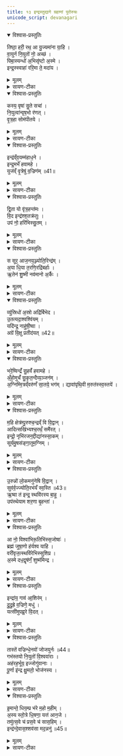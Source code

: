 ```yaml
---
title: १३ इन्द्रस्तुद्यागे ग्रहाणां पुरोरुचः
unicode_script: devanagari
---
```


<details open><summary>विश्वास-प्रस्तुतिः</summary>

तिष्ठा॒ हरी॒ रथ॒ आ यु॒ज्यमा॑ना या॒हि ।  
वा॒युर्न नि॒युतो॑ नो॒ अच्छ॑ ।  
पिबा॒स्यन्धो॑ अ॒भिसृ॑ष्टो अ॒स्मे ।  
इन्द्र॒स्स्वाहा॑ ररि॒मा ते॒ मदा॑य ।
</details>

<details><summary>मूलम्</summary>

तिष्ठा॒ हरी॒ रथ॒ आ यु॒ज्यमा॑ना या॒हि ।  
वा॒युर्न नि॒युतो॑ नो॒ अच्छ॑ ।  
पिबा॒स्यन्धो॑ अ॒भिसृ॑ष्टो अ॒स्मे ।  
इन्द्र॒स्स्वाहा॑ ररि॒मा ते॒ मदा॑य ।
</details>

<details><summary>सायण-टीका</summary>

(SB) 1द्वादशेऽनुवाकेऽग्निष्टुद्यागे ग्रहाणां पुरोरुचोऽभिहिताः । अथ त्रयोदशे इन्द्रस्तुद्यागे ग्रहाणां पुरोरुचोऽभिधीयन्ते । एतच्च सूत्रे स्पष्टमभिहितम् - 'इन्द्रस्तुति इन्द्रस्तोमेनोक्थ्येनेन्द्रियकामो वीर्यकामो वा यजेत, ऐन्द्रियः पुरोरुचस्तिष्ठा हरी कस्य वृषेत्यैन्द्रवायवस्य तृतीया मैत्रावरुणस्य चतुर्थ्याश्विनस्य पञ्चभी षष्ठी शुक्रामन्थिनोः सप्तम्याग्रयणस्य नित्योक्थ्यस्य नियुनक्ति ध्रुवैन्द्राग्नवैश्वदेवानां नित्यामरुत्वतीयमाहेन्द्राणां, आ नो विश्वाभिरिति तिस्र आदित्यग्रहस्योत्तमा सावित्रस्य' इति । तत्रैन्द्रवायवस्य प्रथमां पुरोरुचमाह - हे इन्द्र युज्यमाना रथे संबध्यमानौ हरी अश्वावातिष्ठ अधितिष्ठ, नोऽस्मान् अच्छ अभिलक्ष्य आयाहि आगच्छ । तत्र दृष्टान्तः - वायुर्न नियुतः यथा नियुत्संज्ञकानश्वानभिलक्ष्य वायुर्याति तद्वत्, आगत्य च अस्मे अस्माभिः अभिसृष्टः प्रेरितस्त्वं अन्धः अन्नरूपं सोमं पिबाति पीतवान्भव । हे इन्द्र ते मदाय तव हर्षार्थं स्वाहा ररिमा स्वाहाकृतं हविर्ददिम ॥
</details>

<details open><summary>विश्वास-प्रस्तुतिः</summary>

कस्य॒ वृषा॑ सु॒ते सचा॑ ।  
नि॒युत्वा॑न्वृष॒भो र॑णत् ।  
वृ॒त्र॒हा सोम॑पीतये ।
</details>

<details><summary>मूलम्</summary>

कस्य॒ वृषा॑ सु॒ते सचा॑ ।  
नि॒युत्वा॑न्वृष॒भो र॑णत् ।  
वृ॒त्र॒हा सोम॑पीतये ।
</details>

<details><summary>सायण-टीका</summary>

2अथ तत्रैव द्वितीयां पुरोरुचमाह - कस्य प्रजापतेः संबन्धी वृषा इन्द्रः सुतेऽभिषुते सोमे सचा संबद्धो नियुत्वान् नियुन्नामकैरश्वैर्युक्तो वायुः वृषभो रणत्, यथा वृषभो दृप्तो रणति तथाऽयं वायुस्तुष्टो रणति गर्जति । वृत्रहा इन्द्रश्च सोमपीतये सोमपानाय रणति ॥
</details>

<details open><summary>विश्वास-प्रस्तुतिः</summary>

इन्द्र॑व्ँव॒यम्म॑हाध॒ने ।  
इन्द्र॒मर्भे॑ हवामहे ।  
युज॑व्ँ वृ॒त्रेषु॑ व॒ज्रिण॑म् ॥41॥  
</details>

<details><summary>मूलम्</summary>

इन्द्र॑व्ँव॒यम्म॑हाध॒ने ।  
इन्द्र॒मर्भे॑ हवामहे ।  
युज॑व्ँ वृ॒त्रेषु॑ व॒ज्रिण॑म् ॥41॥  
</details>

<details><summary>सायण-टीका</summary>

3अथ मैत्रावरुणग्रहस्य पुरोरुचमाह - वयं यजमाना महाधने बहुधनसाध्ये प्रौढकर्मणीन्द्रं हवामहे आह्वयामः । अर्भे स्वल्पेऽपि कर्मणि इन्द्रं हवामहे आह्वयामः । कीदृशमिन्द्रं? युजं कर्मद्वयेऽपि योग्यं, वृत्रेषु प्राप्तेषु शत्रुषु वज्रिणं वज्रहस्तम् ॥n
</details>

<details open><summary>विश्वास-प्रस्तुतिः</summary>

द्वि॒ता यो वृ॑त्र॒हन्त॑मः ।  
वि॒द इन्द्र॑श्श॒तक्र॑तुः ।  
उप॑ नो॒ हरि॑भिस्सु॒तम् ।
</details>

<details><summary>मूलम्</summary>

द्वि॒ता यो वृ॑त्र॒हन्त॑मः ।  
वि॒द इन्द्र॑श्श॒तक्र॑तुः ।  
उप॑ नो॒ हरि॑भिस्सु॒तम् ।
</details>

<details><summary>सायण-टीका</summary>

4अथाश्विनग्रहस्य पुरोरुचमाह - द्वयोर्लोकयोः समूहो द्विता तस्यां द्वितायां वृत्रहन्तमः अतिशयेन वैरिघाती शतक्रतुः शतसंख्या- काश्वमेधयुक्तो य इन्द्रो विद्यते सोऽयमिन्द्रो हरिभिरश्वैः सह उप अस्माकं समीपं प्राप्य सुतं अभिषुतं सोमं विदे लब्धवान् ॥
</details>

<details open><summary>विश्वास-प्रस्तुतिः</summary>

स सूर॒ आज॒नय॒ञ्ज्योति॒रिन्द्र॑म् ।  
अ॒या धि॒या त॒रणि॒रद्रि॑बर्हाः ।  
ऋ॒तेन॑ शु॒ष्मी नव॑मानो अ॒र्कैः ।
</details>

<details><summary>मूलम्</summary>

स सूर॒ आज॒नय॒ञ्ज्योति॒रिन्द्र॑म् ।  
अ॒या धि॒या त॒रणि॒रद्रि॑बर्हाः ।  
ऋ॒तेन॑ शु॒ष्मी नव॑मानो अ॒र्कैः ।
</details>

<details><summary>सायण-टीका</summary>

5अथ शुक्रग्रहस्य पुरोरुचमाह - स शुक्रग्रहरूपः सूरः आदित्यः ज्योतिः प्रकाशं जनयन्निन्द्रमागच्छतु । अया धिया अनया मदनुग्रहबुद्ध्या तरणिः त्वरमाणः अद्रिबर्हाः पर्वतानां शत्रूणां निबर्हिता अभिभविता भदति । ऋतेन यज्ञेनानुष्ठितेन शुष्मीन् बलवतोऽस्मान् अर्कैः अर्चनीयैः फलैः अवमानः पालयमानो वर्तते । अस्रः निरसनकुशलः अद्रिः पर्वतसमान इन्द्र उस्रिधः उत्कर्षेणागच्छतः शत्रून् विबिभेद विशेषेण दारितवात् ॥
</details>

<details open><summary>विश्वास-प्रस्तुतिः</summary>

व्यु॑स्रिधो॑ अ॒स्रो अद्रि॑र्बिभेद ।  
उ॒तत्यदा॒श्वश्वि॑यम् ।  
यदि॑न्द्र॒ नाहु॑षी॒ष्वा ।  
अग्रे॑ वि॒क्षु प्रतीद॑यत् ॥42॥  
</details>

<details><summary>मूलम्</summary>

व्यु॑स्रिधो॑ अ॒स्रो अद्रि॑र्बिभेद ।  
उ॒तत्यदा॒श्वश्वि॑यम् ।  
यदि॑न्द्र॒ नाहु॑षी॒ष्वा ।  
अग्रे॑ वि॒क्षु प्रतीद॑यत् ॥42॥  
</details>

<details><summary>सायण-टीका</summary>

6अथ मन्थिग्रहस्य पुरोरुचमाह - हे इन्द्र नाहुषीषु नहुषस्य राज्ञः सबन्धिनीषु विक्षु प्रजासु यद्धनं प्रतीदयत् प्रत्येकमेव प्राप्तमासीत् तादृशं आश्वश्वियमुत आशुगाम्यश्वसमूहयुक्तमपि हेऽग्ने आ त्यत् त्वमेव स्वभक्तेभ्य आनयसि ॥
</details>

<details open><summary>विश्वास-प्रस्तुतिः</summary>

भरे॒ष्विन्द्रँ॑ सु॒हवँ॑ हवामहे ।  
अँ॒हो॒मुचँ॑ सु॒कृत॒न्दैव्य॒ञ्जन॑म् ।  
अ॒ग्निम्मि॒त्रव्ँवरु॑णँ सा॒तये॒ भग॑म् ।
द्यावा॑पृथि॒वी म॒रुत॑स्स्व॒स्तये॑ ।  
</details>

<details><summary>मूलम्</summary>

भरे॒ष्विन्द्रँ॑ सु॒हवँ॑ हवामहे ।  
अँ॒हो॒मुचँ॑ सु॒कृत॒न्दैव्य॒ञ्जन॑म् ।  
अ॒ग्निम्मि॒त्रव्ँवरु॑णँ सा॒तये॒ भग॑म् ।
द्यावा॑पृथि॒वी म॒रुत॑स्स्व॒स्तये॑ ।  
</details>

<details><summary>सायण-टीका</summary>

7अथाग्रयणस्य पुरोरुचमाह - सुहवं सुखेनाह्वातुं शक्यमिन्द्रं भरेषु भरणीयेषु कर्मसु हवामहे आह्नयामः । तथाऽग्निमित्रावरुणान्भगमादित्यं च सातये धनलाभायाह्वयामः । तथा द्यावापृथिव्यौ मरुतश्च स्वस्तये क्षेमायाह्वयामः ॥
</details>

<details open><summary>विश्वास-प्रस्तुतिः</summary>

म॒हि क्षेत्र॑म्पु॒रुश्च॒न्द्रव्ँ वि वि॒द्वान् ।  
आदित्सखि॑भ्यश्च॒रथँ॒ समै॑रत् ।  
इन्द्रो॒ नृभि॑रजन॒द्दीद्या॑नस्सा॒कम् ।  
सूर्य॑मु॒षस॑ङ्गा॒तुम॒ग्निम् ।  
</details>

<details><summary>मूलम्</summary>

म॒हि क्षेत्र॑म्पु॒रुश्च॒न्द्रव्ँ वि वि॒द्वान् ।  
आदित्सखि॑भ्यश्च॒रथँ॒ समै॑रत् ।  
इन्द्रो॒ नृभि॑रजन॒द्दीद्या॑नस्सा॒कम् ।  
सूर्य॑मु॒षस॑ङ्गा॒तुम॒ग्निम् ।  
</details>

<details><summary>सायण-टीका</summary>

8अथैन्द्राग्नस्य पुरोरुचमाह - अयमिन्द्रो विविद्वान् विविधद्रव्यजातं जानन् आदित् अनन्तरमेव सखिभ्यः सखिसदृशेभ्यो यजमानेभ्यो महि प्रौढं क्षेत्रं पुरुश्चन्द्रं बहुलमाह्लादकारि धनं च रथं चरणशीलं गोमहिषादि च समैरयत् सम्यक्प्रेरितवान् दत्तवानित्यर्थः । सोऽयमिन्द्रः दीद्यानः दीप्यमानः तृभिः मनुष्यैः ऋत्विग्भिस्सार्धं सूर्यादीनजनत् अजनयदुत्पादितवान् । गातुं गमनशीलो वायुः तम् ॥
</details>

<details open><summary>विश्वास-प्रस्तुतिः</summary>

उ॒रुन्नो॑ लो॒कमनु॑नेषि वि॒द्वान् ।  
सुव॑र्व॒ज्ज्योति॒रभ॑यँ स्व॒स्ति ॥43॥  
ऋ॒ष्वा त॑ इन्द्र॒ स्थवि॑रस्य बा॒हू ।  
उप॑स्थेयाम शर॒णा बृ॒हन्ता॑ ।  
</details>

<details><summary>मूलम्</summary>

उ॒रुन्नो॑ लो॒कमनु॑नेषि वि॒द्वान् ।  
सुव॑र्व॒ज्ज्योति॒रभ॑यँ स्व॒स्ति ॥43॥  
ऋ॒ष्वा त॑ इन्द्र॒ स्थवि॑रस्य बा॒हू ।  
उप॑स्थेयाम शर॒णा बृ॒हन्ता॑ ।  
</details>

<details><summary>सायण-टीका</summary>

9अथ वैश्वदेवग्रहस्य पुरोरुचमाह - हे इन्द्र त्वं विद्वान् सर्वं जानन्नोऽस्मदर्थमुरुं विस्तीर्णं लोकं अनुनेषि अनुक्रमेण संपादयसि । तथा सुवर्वन् स्वर्गयुक्तं तत्साधनभूतमित्यर्थः । अभयं भयरहितं स्वस्ति क्षेमकरं ज्योतिः अग्निस्वरूपं ऋष्व प्राप्नुहि । स्थविरस्य चिरकालीनत्वेन वृद्धसदृशस्य ते तव बाहू उपस्थेयाम उपस्थानं करवाम । त्वदीयं बाहुद्वयमनुग्रहबुद्ध्या यथाऽस्मच्छिरसि स्थापयसि तथा वयं त्वां भजेम । कीदृशौ बाहू? शरणा रक्षितारौ बृहन्ता गुणाधिकौ ॥
</details>

<details open><summary>विश्वास-प्रस्तुतिः</summary>

आ नो॒ विश्वा॑भिरू॒तिभि॑स्स॒जोषाः॑ ।  
ब्रह्म॑ जुषा॒णो ह॑र्यश्व याहि ।  
वरी॑वृज॒त्स्थवि॑रेभिस्सुशिप्र ।   
अ॒स्मे दध॒द्वृष॑णँ॒ शुष्म॑मिन्द्र ।  
</details>

<details><summary>मूलम्</summary>

आ नो॒ विश्वा॑भिरू॒तिभि॑स्स॒जोषाः॑ ।  
ब्रह्म॑ जुषा॒णो ह॑र्यश्व याहि ।  
वरी॑वृज॒त्स्थवि॑रेभिस्सुशिप्र ।   
अ॒स्मे दध॒द्वृष॑णँ॒ शुष्म॑मिन्द्र ।  
</details>

<details><summary>सायण-टीका</summary>

10अथादित्यग्रहस्य तिस्रः पुरोरुचः । तत्र प्रथमामाह - हरिनामकावश्वौ यस्यासौ हर्यश्वः । शोभने शिप्रे हनू यस्यासौ सुशिप्रः, तादृश हे इन्द्र त्वं ब्रह्म जुषाणः परिबृढमिदं कर्म सेवमानः सजोषाः अस्माभिस्सह समानप्रीतिस्सन् विश्वाभिरूतिभिः समस्तै रक्षणैस्सहितो नोऽस्मान्प्रति आयाहि आगच्छ । किं कुर्वन्? स्थविरेभिर्वरीवृजत् प्रवृद्धैरुपायैर्वर्जयितव्याञ्छत्रूनत्यर्थं वर्जयन् । तथा वृषणं कामवर्षणहेतुं शुष्मं बलं अस्मे दधत् अस्मासु संपादयन् ॥n
</details>

<details open><summary>विश्वास-प्रस्तुतिः</summary>

इन्द्रा॑य॒ गाव॑ आ॒शिर॑म् ।  
दु॒दु॒ह्रे व॒ज्रिणे॒ मधु॑ ।  
यत्सी॑मुपह्व॒रे वि॒दत् ।  
</details>

<details><summary>मूलम्</summary>

इन्द्रा॑य॒ गाव॑ आ॒शिर॑म् ।  
दु॒दु॒ह्रे व॒ज्रिणे॒ मधु॑ ।  
यत्सी॑मुपह्व॒रे वि॒दत् ।  
</details>

<details><summary>सायण-टीका</summary>

11अथ द्वितीयामाह - वज्रिणे वज्रयुक्ताय इन्द्राय इन्द्रार्थं आशिरं ईषन्मथितं दधिहेतुभूतं मधु मधुरं क्षीरं गावो दुदुह्रे दुग्धवत्यः । यत्सीं यदेव क्षीरमुपह्वरेऽस्मिन्प्रवृत्तेऽध्वरे वर्तमान इन्दोऽविदत् अलब्ध । तत्क्षीरं दुदुह्र इति पूर्वत्रान्वयः ॥
</details>

<details open><summary>विश्वास-प्रस्तुतिः</summary>

तास्ते॑ वज्रिन्धे॒नवो॑ जोजयुर्नः ॥44॥  
गभ॑स्तयो नि॒युतो॑ वि॒श्ववा॑राः ।  
अह॑रह॒र्भूय॒ इज्जोगु॑वानाः ।  
पू॒र्णा इ॑न्द्र क्षु॒मतो॒ भोज॑नस्य ।
</details>

<details><summary>मूलम्</summary>

तास्ते॑ वज्रिन्धे॒नवो॑ जोजयुर्नः ॥44॥  
गभ॑स्तयो नि॒युतो॑ वि॒श्ववा॑राः ।  
अह॑रह॒र्भूय॒ इज्जोगु॑वानाः ।  
पू॒र्णा इ॑न्द्र क्षु॒मतो॒ भोज॑नस्य ।
</details>

<details><summary>सायण-टीका</summary>

12अथ तृतीयामाह - हे वज्रिन् वज्रयुक्तेन्द्र ते त्वदर्थं ताः पूर्वोक्ता धेनवो नोऽस्माञ्जोजयुः शीघ्रमेव प्राप्ताः । कीदृश्यो धेनवः? गभस्तयो दीप्तिमत्यः पुष्टशरीरा इत्यर्थः । नियुतो नियमेन क्षीरादेर्मिश्रयित्र्यः । विश्ववाराः स्वकीयक्षीरेण क्षुधादिरूपं विश्वं सर्वमप्युपद्रवं वारयन्तीति विश्ववाराः । अहरहः दिनेदिने भूयइत् भूयिष्ठमेव जोगुवानाः शब्दयन्त्यः क्षीरपूर्णस्तनत्वेन दोहनार्थं वत्समाकारयितुं हम्भारवं कुर्वत्य इत्यर्थः । क्षुमतः शब्दवतो भोजनस्य पूर्णाः पूरयित्र्यः क्षीरस्य बाहुल्ये सति चुलुकेन पुनःपुनर्भोजने हि महान् शब्द उत्पद्यते ॥
</details>

<details open><summary>विश्वास-प्रस्तुतिः</summary>

इ॒मान्ते॒ धिय॒म्प्र भ॑रे म॒हो म॒हीम् ।  
अ॒स्य स्तो॒त्रे धि॒षणा॒ यत्त॑ आन॒जे ।  
तमु॑त्स॒वे च॑ प्रस॒वे च॑ सास॒हिम् ।  
इन्द्र॑न्दे॒वास॒श्शव॑सा मद॒न्ननु॑ ॥45॥  
</details>

<details><summary>मूलम्</summary>

इ॒मान्ते॒ धिय॒म्प्र भ॑रे म॒हो म॒हीम् ।  
अ॒स्य स्तो॒त्रे धि॒षणा॒ यत्त॑ आन॒जे ।  
तमु॑त्स॒वे च॑ प्रस॒वे च॑ सास॒हिम् ।  
इन्द्र॑न्दे॒वास॒श्शव॑सा मद॒न्ननु॑ ॥45॥  
</details>

<details><summary>सायण-टीका</summary>

13अथ सावित्रग्रहस्य पुरोरुचमाह - हे इन्द्र महो महनीयस्य ते तव महीं महतीमिमामनुग्रहरूपां धियं प्रभरे प्रकर्षेण धारयामि । अस्य ते इदृशस्य तव संबन्धि यत्स्तोत्रमानजे त्वद्गुणानभिव्यञ्जयति तस्मिन् स्तोत्रे धिषणा मदीया बुद्धिः प्रर्वततामिति शेषः । उत्सवेऽस्मिन्कर्मानुष्ठानरूपे प्रसवे च तत्फलोत्पादने सासहिं अत्यन्तसहिष्णुं सर्वदोद्युक्तमित्यर्थः । तादृशं शवसा बलेन युक्तं तमिन्द्रं देवासः सर्वे देवा अनुमदन् अनुमोदन्ताम् ॥

अत्र विनियोगसंग्रहः-  
इन्द्रस्तुन्नामके यागे ग्रहाणां स्युः पुरोरुचः ।   
तिष्ठा कस्येत्यैन्द्रवायव इन्द्रं तदनन्तरे ॥ १ ॥  

द्विताय इत्याश्विने स्यात्स सूरः शुक्रसंज्ञके ।  
उत त्यं मन्थिनाम्नि स्याद्भरेष्वाग्रयणग्रहे ॥ २ ॥  

महीत्यैन्द्राग्नके वैश्वदेवे तरुं न इत्यसौ ।  
आदित्ये तिस्र आ न स्युरिमां सावित्रकग्रहे ।  
त्रयोदशेऽनुवाकेऽस्मिन्मन्त्रा उक्तास्त्रयोदश ॥ ३ ॥  

इति श्रीमत्सायणाचार्यविरचिते माधवीये वेदार्थत्रप्रकाशे कृष्णयजुर्वेदीयतैत्तिरीयब्राह्मणभाष्ये द्वितीयाष्टके सप्तमप्रपाठके त्रयोदशोऽनुवाकः ॥  

</details>

